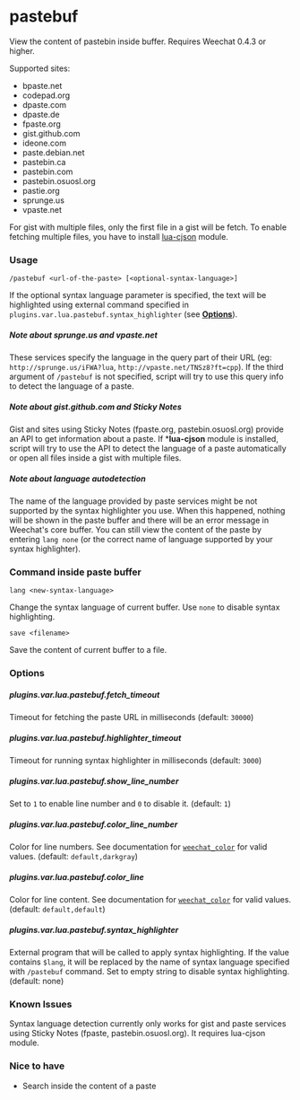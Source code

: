 # pastebuf

View the content of pastebin inside buffer. Requires Weechat 0.4.3 or higher.

Supported sites:

- bpaste.net
- codepad.org
- dpaste.com
- dpaste.de
- fpaste.org
- gist.github.com
- ideone.com
- paste.debian.net
- pastebin.ca
- pastebin.com
- pastebin.osuosl.org
- pastie.org
- sprunge.us
- vpaste.net

For gist with multiple files, only the first file in a gist will be fetch. To
enable fetching multiple files, you have to install [lua-cjson][] module.

[lua-cjson]: https://github.com/mpx/lua-cjson

### Usage

    /pastebuf <url-of-the-paste> [<optional-syntax-language>]

If the optional syntax language parameter is specified, the text will be
highlighted using external command specified in
`plugins.var.lua.pastebuf.syntax_highlighter` (see [**Options**](#options)).

##### Note about sprunge.us and vpaste.net

These services specify the language in the query part of their URL (eg:
`http://sprunge.us/iFWA?lua`, `http://vpaste.net/TNSz8?ft=cpp`). If the third
argument of `/pastebuf` is not specified, script will try to use this query info
to detect the language of a paste.

##### Note about gist.github.com and Sticky Notes

Gist and sites using Sticky Notes (fpaste.org, pastebin.osuosl.org) provide an
API to get information about a paste. If ***lua-cjson** module is installed,
script will try to use the API to detect the language of a paste automatically
or open all files inside a gist with multiple files.

##### Note about language autodetection

The name of the language provided by paste services might be not supported by the
syntax highlighter you use. When this happened, nothing will be shown in the
paste buffer and there will be an error message in Weechat's core buffer. You
can still view the content of the paste by entering `lang none` (or the correct
name of language supported by your syntax highlighter).

### Command inside paste buffer

    lang <new-syntax-language>

Change the syntax language of current buffer. Use `none` to disable syntax
highlighting.

    save <filename>

Save the content of current buffer to a file.


### Options

##### plugins.var.lua.pastebuf.fetch_timeout

Timeout for fetching the paste URL in milliseconds (default: `30000`)

##### plugins.var.lua.pastebuf.highlighter_timeout

Timeout for running syntax highlighter in milliseconds (default: `3000`)

##### plugins.var.lua.pastebuf.show_line_number

Set to `1` to enable line number and `0` to disable it. (default: `1`)

##### plugins.var.lua.pastebuf.color_line_number

Color for line numbers. See documentation for [`weechat_color`][color info] for
valid values. (default: `default,darkgray`)

##### plugins.var.lua.pastebuf.color_line

Color for line content. See documentation for [`weechat_color`][color info] for
valid values. (default: `default,default`)

##### plugins.var.lua.pastebuf.syntax_highlighter

External program that will be called to apply syntax highlighting. If the value
contains `$lang`, it will be replaced by the name of syntax language specified
with `/pastebuf` command. Set to empty string to disable syntax highlighting.
(default: none)


[color info]:
http://weechat.org/files/doc/devel/weechat_plugin_api.en.html#_weechat_color


### Known Issues

Syntax language detection currently only works for gist and paste services
using Sticky Notes (fpaste, pastebin.osuosl.org). It requires lua-cjson module.

### Nice to have

- Search inside the content of a paste
